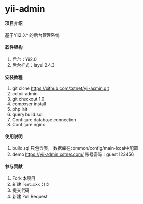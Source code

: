 # yii-admin

#### 项目介绍
基于Yii2.0.* 的后台管理系统

#### 软件架构
1. 后台：Yii2.0
2. 后台样式：layui 2.4.3


#### 安装教程

1. git clone https://github.com/xstnet/yii-admin.git
2. cd yii-admin
3. git checkout 1.0
4. composer install
5. php init
6. query build.sql
7. Configure database connection
8. Configure nginx 

#### 使用说明

1. build.sql 只包含表。 数据库在common/config/main-local中配置
2. demo https://yii-admin.xstnet.com/  账号密码：guest 123456

#### 参与贡献

1. Fork 本项目
2. 新建 Feat_xxx 分支
3. 提交代码
4. 新建 Pull Request
